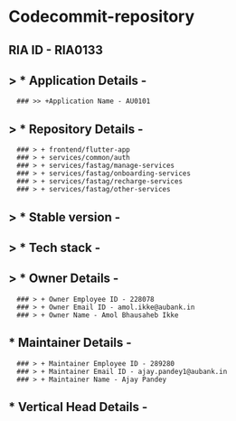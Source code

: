 # Codecommit-repository
  ## RIA ID - RIA0133 
  ## > * Application Details -
      ### >> +Application Name - AU0101
  ## > * Repository Details -
      ### > + frontend/flutter-app
      ### > + services/common/auth
      ### > + services/fastag/manage-services
      ### > + services/fastag/onboarding-services
      ### > + services/fastag/recharge-services
      ### > + services/fastag/other-services
      
  ## > * Stable version -
  ## > * Tech stack -
  ## > * Owner Details -
      ### > + Owner Employee ID - 228078
      ### > + Owner Email ID - amol.ikke@aubank.in
      ### > + Owner Name - Amol Bhausaheb Ikke
     
  ## * Maintainer Details -
      ### > + Maintainer Employee ID - 289280
      ### > + Maintainer Email ID - ajay.pandey1@aubank.in
      ### > + Maintainer Name - Ajay Pandey
     
     
  ## * Vertical Head Details -

     

    

